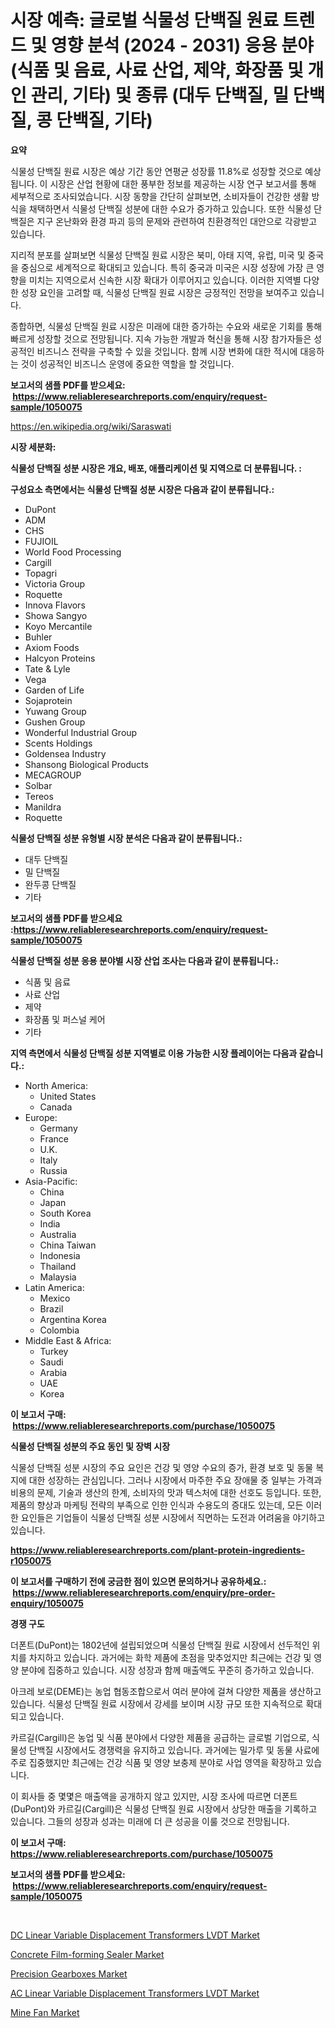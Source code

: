 <p><h1>시장 예측: 글로벌 식물성 단백질 원료 트렌드 및 영향 분석 (2024 - 2031) 응용 분야 (식품 및 음료, 사료 산업, 제약, 화장품 및 개인 관리, 기타) 및 종류 (대두 단백질, 밀 단백질, 콩 단백질, 기타)</h1></p><p><strong>요약</strong></p>
<p><p>식물성 단백질 원료 시장은 예상 기간 동안 연평균 성장률 11.8%로 성장할 것으로 예상됩니다. 이 시장은 산업 현황에 대한 풍부한 정보를 제공하는 시장 연구 보고서를 통해 세부적으로 조사되었습니다. 시장 동향을 간단히 살펴보면, 소비자들이 건강한 생활 방식을 채택하면서 식물성 단백질 성분에 대한 수요가 증가하고 있습니다. 또한 식물성 단백질은 지구 온난화와 환경 파괴 등의 문제와 관련하여 친환경적인 대안으로 각광받고 있습니다.</p><p>지리적 분포를 살펴보면 식물성 단백질 원료 시장은 북미, 아태 지역, 유럽, 미국 및 중국을 중심으로 세계적으로 확대되고 있습니다. 특히 중국과 미국은 시장 성장에 가장 큰 영향을 미치는 지역으로서 신속한 시장 확대가 이루어지고 있습니다. 이러한 지역별 다양한 성장 요인을 고려할 때, 식물성 단백질 원료 시장은 긍정적인 전망을 보여주고 있습니다.</p><p>종합하면, 식물성 단백질 원료 시장은 미래에 대한 증가하는 수요와 새로운 기회를 통해 빠르게 성장할 것으로 전망됩니다. 지속 가능한 개발과 혁신을 통해 시장 참가자들은 성공적인 비즈니스 전략을 구축할 수 있을 것입니다. 함께 시장 변화에 대한 적시에 대응하는 것이 성공적인 비즈니스 운영에 중요한 역할을 할 것입니다.</p></p>
<p><strong>보고서의 샘플 PDF를 받으세요: &nbsp;<a href="https://www.reliableresearchreports.com/enquiry/request-sample/1050075">https://www.reliableresearchreports.com/enquiry/request-sample/1050075</a></strong></p>
<p><a href="https://en.wikipedia.org/wiki/Saraswati">https://en.wikipedia.org/wiki/Saraswati</a></p>
<p><strong>시장 세분화:</strong></p>
<p><strong> 식물성 단백질 성분 시장은 개요, 배포, 애플리케이션 및 지역으로 더 분류됩니다. :</strong></p>
<p><strong>구성요소 측면에서는 식물성 단백질 성분 시장은 다음과 같이 분류됩니다.:</strong></p>
<p><ul><li>DuPont</li><li>ADM</li><li>CHS</li><li>FUJIOIL</li><li>World Food Processing</li><li>Cargill</li><li>Topagri</li><li>Victoria Group</li><li>Roquette</li><li>Innova Flavors</li><li>Showa Sangyo</li><li>Koyo Mercantile</li><li>Buhler</li><li>Axiom Foods</li><li>Halcyon Proteins</li><li>Tate & Lyle</li><li>Vega</li><li>Garden of Life</li><li>Sojaprotein</li><li>Yuwang Group</li><li>Gushen Group</li><li>Wonderful Industrial Group</li><li>Scents Holdings</li><li>Goldensea Industry</li><li>Shansong Biological Products</li><li>MECAGROUP</li><li>Solbar</li><li>Tereos</li><li>Manildra</li><li>Roquette</li></ul></p>
<p><strong> 식물성 단백질 성분 유형별 시장 분석은 다음과 같이 분류됩니다.:</strong></p>
<p><ul><li>대두 단백질</li><li>밀 단백질</li><li>완두콩 단백질</li><li>기타</li></ul></p>
<p><strong>보고서의 샘플 PDF를 받으세요 :<a href="https://www.reliableresearchreports.com/enquiry/request-sample/1050075">https://www.reliableresearchreports.com/enquiry/request-sample/1050075</a></strong></p>
<p><strong> 식물성 단백질 성분 응용 분야별 시장 산업 조사는 다음과 같이 분류됩니다.:</strong></p>
<p><ul><li>식품 및 음료</li><li>사료 산업</li><li>제약</li><li>화장품 및 퍼스널 케어</li><li>기타</li></ul></p>
<p><strong>지역 측면에서 식물성 단백질 성분 지역별로 이용 가능한 시장 플레이어는 다음과 같습니다.:</strong></p>
<p><ul>
    <li>
        North America:
        <ul>
            <li>United States</li>
            <li>Canada</li>
        </ul>
    </li>
    <li>
        Europe:
        <ul>
            <li>Germany</li>
            <li>France</li>
            <li>U.K.</li>
            <li>Italy</li>
            <li>Russia</li>
        </ul>
    </li>
    <li>
        Asia-Pacific:
        <ul>
            <li>China</li>
            <li>Japan</li>
            <li>South Korea</li>
            <li>India</li>
            <li>Australia</li>
            <li>China Taiwan</li>
            <li>Indonesia</li>
            <li>Thailand</li>
            <li>Malaysia</li>
        </ul>
    </li>
    <li>
        Latin America:
        <ul>
            <li>Mexico</li>
            <li>Brazil</li>
            <li>Argentina Korea</li>
            <li>Colombia</li>
        </ul>
    </li>
    <li>
        Middle East & Africa:
        <ul>
            <li>Turkey</li>
            <li>Saudi</li>
            <li>Arabia</li>
            <li>UAE</li>
            <li>Korea</li>
        </ul>
    </li>
    </ul></p>
<p><strong>이 보고서 구매: &nbsp;<a href="https://www.reliableresearchreports.com/purchase/1050075">https://www.reliableresearchreports.com/purchase/1050075</a></strong></p>
<p><strong>식물성 단백질 성분의 주요 동인 및 장벽 시장</strong></p>
<p><p>식물성 단백질 성분 시장의 주요 요인은 건강 및 영양 수요의 증가, 환경 보호 및 동물 복지에 대한 성장하는 관심입니다. 그러나 시장에서 마주한 주요 장애물 중 일부는 가격과 비용의 문제, 기술과 생산의 한계, 소비자의 맛과 텍스처에 대한 선호도 등입니다. 또한, 제품의 향상과 마케팅 전략의 부족으로 인한 인식과 수용도의 증대도 있는데, 모든 이러한 요인들은 기업들이 식물성 단백질 성분 시장에서 직면하는 도전과 어려움을 야기하고 있습니다.</p></p>
<p><strong><a href="https://www.reliableresearchreports.com/plant-protein-ingredients-r1050075">https://www.reliableresearchreports.com/plant-protein-ingredients-r1050075</a></strong></p>
<p><strong>이 보고서를 구매하기 전에 궁금한 점이 있으면 문의하거나 공유하세요.: &nbsp;<a href="https://www.reliableresearchreports.com/enquiry/pre-order-enquiry/1050075">https://www.reliableresearchreports.com/enquiry/pre-order-enquiry/1050075</a></strong></p>
<p><strong>경쟁 구도</strong></p>
<p><p>더폰트(DuPont)는 1802년에 설립되었으며 식물성 단백질 원료 시장에서 선두적인 위치를 차지하고 있습니다. 과거에는 화학 제품에 초점을 맞추었지만 최근에는 건강 및 영양 분야에 집중하고 있습니다. 시장 성장과 함께 매출액도 꾸준히 증가하고 있습니다.</p><p>아크레 보로(DEME)는 농업 협동조합으로서 여러 분야에 걸쳐 다양한 제품을 생산하고 있습니다. 식물성 단백질 원료 시장에서 강세를 보이며 시장 규모 또한 지속적으로 확대되고 있습니다.</p><p>카르길(Cargill)은 농업 및 식품 분야에서 다양한 제품을 공급하는 글로벌 기업으로, 식물성 단백질 시장에서도 경쟁력을 유지하고 있습니다. 과거에는 밀가루 및 동물 사료에 주로 집중했지만 최근에는 건강 식품 및 영양 보충제 분야로 사업 영역을 확장하고 있습니다.</p><p>이 회사들 중 몇몇은 매출액을 공개하지 않고 있지만, 시장 조사에 따르면 더폰트(DuPont)와 카르길(Cargill)은 식물성 단백질 원료 시장에서 상당한 매출을 기록하고 있습니다. 그들의 성장과 성과는 미래에 더 큰 성공을 이룰 것으로 전망됩니다.</p></p>
<p><strong>이 보고서 구매: &nbsp; <a href="https://www.reliableresearchreports.com/purchase/1050075">https://www.reliableresearchreports.com/purchase/1050075</a></strong></p>
<p><strong>보고서의 샘플 PDF를 받으세요: &nbsp;<a href="https://www.reliableresearchreports.com/enquiry/request-sample/1050075">https://www.reliableresearchreports.com/enquiry/request-sample/1050075</a></strong><strong></strong></p>
<p>&nbsp;</p>
<p><p><a href="https://issuu.com/reportprime-2/docs/dc-linear-variable-displacement-transformers-lvdt-">DC Linear Variable Displacement Transformers LVDT Market</a></p><p><a href="https://www.linkedin.com/pulse/global-concrete-film-forming-sealer-market-focus-application-f86qe">Concrete Film-forming Sealer Market</a></p><p><a href="https://github.com/dmmanir420/Market-Research-Report-List-1/blob/main/precision-gearboxes-market.md">Precision Gearboxes Market</a></p><p><a href="https://issuu.com/reportprime-2/docs/ac-linear-variable-displacement-transformers-lvdt-">AC Linear Variable Displacement Transformers LVDT Market</a></p><p><a href="https://github.com/susanjprice2023/Market-Research-Report-List-2/blob/main/mine-fan-market.md">Mine Fan Market</a></p></p>